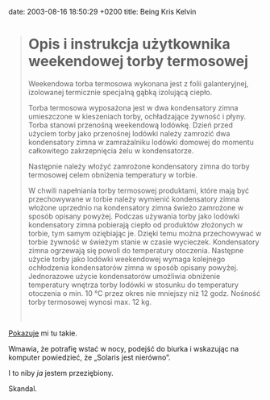 date: 2003-08-16 18:50:29 +0200
title: Being Kris Kelvin

> Opis i instrukcja użytkownika weekendowej torby termosowej
> ==========================================================
>
> Weekendowa torba termosowa wykonana jest z folii galanteryjnej, izolowanej termicznie specjalną gąbką izolującą ciepło.
>
> Torba termosowa wyposażona jest w dwa kondensatory zimna umieszczone w kieszeniach torby, ochładzające żywność i płyny. Torba stanowi przenośną weekendową lodówkę. Dzień przed użyciem torby jako przenośnej lodówki należy zamrozić dwa kondensatory zimna w zamrażalniku lodówki domowej do momentu całkowitego zakrzepnięcia żelu w kondensatorze.
>
> Następnie należy włożyć zamrożone kondensatory zimna do torby termosowej celem obniżenia temperatury w torbie.
>
> W chwili napełniania torby termosowej produktami, które mają być przechowywane w torbie należy wymienić kondensatory zimna włożone uprzednio na kondensatory zimna świeżo zamrożone w sposób opisany powyżej. Podczas używania torby jako lodówki kondensatory zimna pobierają ciepło od produktów złożonych w torbie, tym samym oziębiając je. Dzięki temu można przechowywać w torbie żywność w świeżym stanie w czasie wycieczek. Kondensatory zimna ogrzewają się powoli do temperatury otoczenia. Następne użycie torby jako lodówki weekendowej wymaga kolejnego ochłodzenia kondensatorów zimna w sposób opisany powyżej. Jednorazowe użycie kondensatorów umożliwia obniżenie temperatury wnętrza torby lodówki w stosunku do temperatury otoczenia o min. 10 °C przez okres nie mniejszy niż 12 godz. Nośność torby termosowej wynosi max. 12 kg.
>
>  

[Pokazuje](http://thoughtscriber.net/ 'no, ona') mi tu takie.

Wmawia, że potrafię wstać w nocy, podejść do biurka i wskazując na komputer powiedzieć, że „Solaris jest nierówno”.

I to niby _ja_ jestem przeziębiony.

Skandal.
